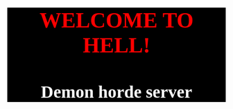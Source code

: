 <html>
	<div style="background-color:black; text-align:center;">
		<h1 style="color:red; font-family: Papyrus, Fantasy; font-size: 50px;">WELCOME TO HELL!</h1>
		<h2 style="color:white; font-family: Papyrus, Fantasy; font-size: 40px;">Demon horde server</h2>
	</div>
</html>
